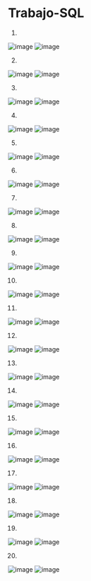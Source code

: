 # Trabajo-SQL

1)  
![image](https://github.com/user-attachments/assets/580b6a0f-d55a-49d8-abb4-e1751a4d061b)
![image](https://github.com/user-attachments/assets/a37356ee-6d35-47b8-9a8a-8ccee940ae25)

2) 
![image](https://github.com/user-attachments/assets/5438621d-825e-4eec-b017-c77d799ee24d)
![image](https://github.com/user-attachments/assets/0b51b8fe-9159-4f27-97bb-40d4d9200591)

3) 
![image](https://github.com/user-attachments/assets/c7a36ade-1122-459e-bde4-381ece8761ca)
![image](https://github.com/user-attachments/assets/7425d635-f1b3-41b5-85a6-c2fc13d99a7d)

4) 
![image](https://github.com/user-attachments/assets/a47ee30e-a1a4-48e0-b932-926471e6ba9a)
![image](https://github.com/user-attachments/assets/2728e1a0-0979-45a6-a9e5-54a26bb3febc)

5) 
![image](https://github.com/user-attachments/assets/20c09c7c-8620-4577-a2e9-926bc9e3ca4c)
![image](https://github.com/user-attachments/assets/d0061af8-124e-4bf0-82b7-eb69b06041ab)

6)
![image](https://github.com/user-attachments/assets/33007a91-c796-423e-b53b-0fbf8c671d9e)
![image](https://github.com/user-attachments/assets/57370705-beb8-494c-9b62-3ddbe5821bf6) 

7) 
![image](https://github.com/user-attachments/assets/b333ea4b-1319-4d7a-bbcb-2438eb6b6194)
![image](https://github.com/user-attachments/assets/572a030b-db18-485a-8333-e98f5bccc0a5)

8) 
![image](https://github.com/user-attachments/assets/cfdf1731-78bc-4bb3-9cf7-cee32555a916)
![image](https://github.com/user-attachments/assets/7bfa16e6-6cc5-41fb-a22b-e60daf446fa7)

9) 
![image](https://github.com/user-attachments/assets/462edca9-522b-49ac-bf12-d8a1e548bfe5)
![image](https://github.com/user-attachments/assets/75fe8db6-c1b5-4227-af82-b77fc80fe891)

10) 
![image](https://github.com/user-attachments/assets/f58fe5f8-865a-4aa5-97b1-319ef878722e)
![image](https://github.com/user-attachments/assets/a9bbf72a-3c3d-4253-bd8a-a90b4dd9fb34)

11)
![image](https://github.com/user-attachments/assets/4f141f62-a0cb-4851-9d42-94635273c60c)
![image](https://github.com/user-attachments/assets/4756b69b-0b4a-42c4-92f0-54a7824d51a1)

12) 
![image](https://github.com/user-attachments/assets/777c08ed-e3e2-447d-b24f-5dc1afd28c21)
![image](https://github.com/user-attachments/assets/971f85da-d404-48cb-9524-236886171cd3)

13) 
![image](https://github.com/user-attachments/assets/6265e872-7ec3-4c9e-9136-502e5a72332b)
![image](https://github.com/user-attachments/assets/1dbbbfe4-0509-4885-a2aa-bb918e9d7c5b)

14) 
![image](https://github.com/user-attachments/assets/579466d9-7e07-4fb9-90ef-5f41de09380d)
![image](https://github.com/user-attachments/assets/751f6e6d-8db6-4291-8b23-d4d9f6231ce2)

15) 
![image](https://github.com/user-attachments/assets/e6af07ba-4af3-4cb4-92ec-2cbc9ab48bea)
![image](https://github.com/user-attachments/assets/7f6e83a4-2796-4e81-af07-809038f7d6ac)

16) 
![image](https://github.com/user-attachments/assets/0660cf2f-49bf-4c79-a0ad-232962ce0619)
![image](https://github.com/user-attachments/assets/34375ca0-25f7-46b6-b3f0-6c46dc64ec88)

17) 
![image](https://github.com/user-attachments/assets/7c721426-6669-4f56-a346-b38e687351f5)
![image](https://github.com/user-attachments/assets/2e2fb1a7-ce1e-4124-a996-e7c17d09e2ac)

18) 
![image](https://github.com/user-attachments/assets/378aeea1-6fb2-406d-9326-71419daf2005)
![image](https://github.com/user-attachments/assets/e3db657c-9743-48bb-b1c2-91a8a277ecf2)

19) 
![image](https://github.com/user-attachments/assets/55e3f90a-e606-48e3-9ab3-2d9adfb49808)
![image](https://github.com/user-attachments/assets/d33064f5-f9c2-4b5b-a670-f34e31145a25)

20) 
![image](https://github.com/user-attachments/assets/af0d8579-84d4-48c2-a08b-1f43636a1ad3)
![image](https://github.com/user-attachments/assets/667d06fe-aa45-4e1a-a8a3-5efc34005688)



















